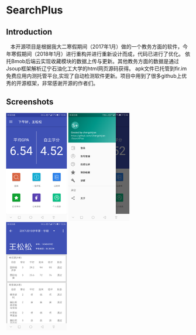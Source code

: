 SearchPlus
==

Introduction
-

    本开源项目是根据我大二寒假期间（2017年1月）做的一个教务方面的软件，今年寒假期间（2018年1月）进行重构并进行重新设计而成，代码已进行了优化。
    依托Bmob后端云实现收藏模块的数据上传与更新。其他教务方面的数据是通过Jsoup框架解析辽宁石油化工大学的html网页源码获得。
    apk文件已托管到fir.im免费应用内测托管平台,实现了自动检测软件更新。项目中用到了很多github上优秀的开源框架，非常感谢开源的作者们。
    
Screenshots
-


<div >
 <img src="https://github.com/Chengshijian/SearchPlus/blob/master/screenshots/Screenshot_20180119-133620.png" width="33%">
 <img src="https://github.com/Chengshijian/SearchPlus/blob/master/screenshots/Screenshot_20180119-133624.png" width="33%">
  <img src="https://github.com/Chengshijian/SearchPlus/blob/master/screenshots/Screenshot_20180119-133630.png" width="33%">

</div>


